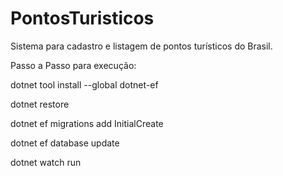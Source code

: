 # PontosTuristicos
Sistema para cadastro e listagem de pontos turísticos do Brasil.

Passo a Passo para execução: <br>
<p>dotnet tool install --global dotnet-ef<p>
<p>dotnet restore</p>
<p>dotnet ef migrations add InitialCreate</p>
<p>dotnet ef database update</p>
<p>dotnet watch run</p>
